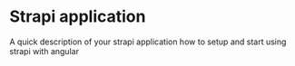 # Strapi application

A quick description of your strapi application how to setup and start using strapi with angular




